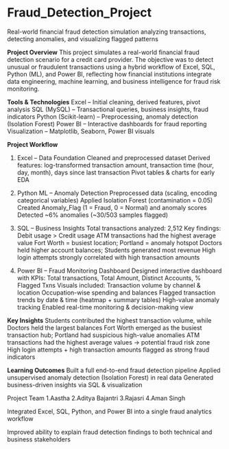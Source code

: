 # Fraud_Detection_Project
Real-world financial fraud detection simulation analyzing transactions, detecting anomalies, and visualizing flagged patterns

**Project Overview**
This project simulates a real-world financial fraud detection scenario for a credit card provider. The objective was to detect unusual or fraudulent transactions using a hybrid workflow of Excel, SQL, Python (ML), and Power BI, reflecting how financial institutions integrate data engineering, machine learning, and business intelligence for fraud risk monitoring.

**Tools & Technologies**
Excel – Initial cleaning, derived features, pivot analysis
SQL (MySQL) – Transactional queries, business insights, fraud indicators
Python (Scikit-learn) – Preprocessing, anomaly detection (Isolation Forest)
Power BI – Interactive dashboards for fraud reporting
Visualization – Matplotlib, Seaborn, Power BI visuals

**Project Workflow**
1. Excel – Data Foundation
Cleaned and preprocessed dataset
Derived features: log-transformed transaction amount, transaction time (hour, day, month), days since last transaction
Pivot tables & charts for early EDA

2. Python ML – Anomaly Detection
Preprocessed data (scaling, encoding categorical variables)
Applied Isolation Forest (contamination = 0.05)
Created Anomaly_Flag (1 = Fraud, 0 = Normal) and anomaly scores
Detected ~6% anomalies (~30/503 samples flagged)

3. SQL – Business Insights
Total transactions analyzed: 2,512
Key findings:
Debit usage > Credit usage
ATM transactions had the highest average value
Fort Worth = busiest location; Portland = anomaly hotspot
Doctors held higher account balances; Students generated most revenue
High login attempts strongly correlated with high transaction amounts

4. Power BI – Fraud Monitoring Dashboard
Designed interactive dashboard with KPIs:
Total transactions, Total Amount, Distinct Accounts, % Flagged Txns
Visuals included:
Transaction volume by channel & location
Occupation-wise spending and balances
Flagged transaction trends by date & time (heatmap + summary tables)
High-value anomaly tracking
Enabled real-time monitoring & decision-making view

**Key Insights**
Students contributed the highest transaction volume, while Doctors held the largest balances
Fort Worth emerged as the busiest transaction hub; Portland had suspicious high-value anomalies
ATM transactions had the highest average values → potential fraud risk zone
High login attempts + high transaction amounts flagged as strong fraud indicators

**Learning Outcomes**
Built a full end-to-end fraud detection pipeline
Applied unsupervised anomaly detection (Isolation Forest) in real data
Generated business-driven insights via SQL & visualization

Project Team 1.Aastha 2.Aditya Bajantri 3.Rajasri 4.Aman Singh



Integrated Excel, SQL, Python, and Power BI into a single fraud analytics workflow

Improved ability to explain fraud detection findings to both technical and business stakeholders
